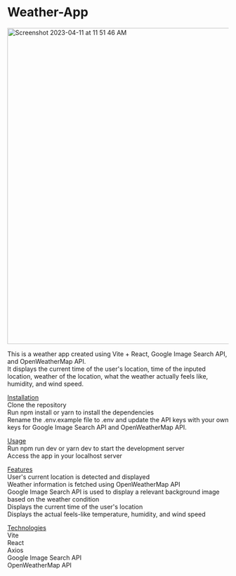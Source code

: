 # Weather-App

<img width="720" alt="Screenshot 2023-04-11 at 11 51 46 AM" src="https://user-images.githubusercontent.com/49298134/231234294-4f0fdb5f-d927-4a64-8f92-411d78502068.png">

This is a weather app created using Vite + React, Google Image Search API, and OpenWeatherMap API. </br>
It displays the current time of the user's location, time of the inputed location, weather of the location, what the weather actually feels like, humidity, and wind speed. </br>

<ins>Installation</ins> </br>
Clone the repository </br>
Run npm install or yarn to install the dependencies </br>
Rename the .env.example file to .env and update the API keys with your own keys for Google Image Search API and OpenWeatherMap API. <br>

<ins>Usage</ins> </br>
Run npm run dev or yarn dev to start the development server </br>
Access the app in your localhost server </br>

<ins>Features</ins> </br>
User's current location is detected and displayed </br>
Weather information is fetched using OpenWeatherMap API </br>
Google Image Search API is used to display a relevant background image based on the weather condition </br>
Displays the current time of the user's location </br>
Displays the actual feels-like temperature, humidity, and wind speed </br>

<ins>Technologies</ins> </br>
Vite </br>
React </br>
Axios </br>
Google Image Search API </br>
OpenWeatherMap API </br>
